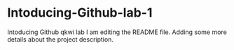# Intoducing-Github-lab-1
Intoducing Github qkwi lab
I am editing the README file. Adding some more details about the project description.
